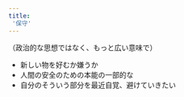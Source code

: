 ```yaml
---
title:
 '保守'
---
```


（政治的な思想ではなく、もっと広い意味で）
- 新しい物を好むか嫌うか
- 人間の安全のための本能の一部的な
- 自分のそういう部分を最近自覚、避けていきたい
